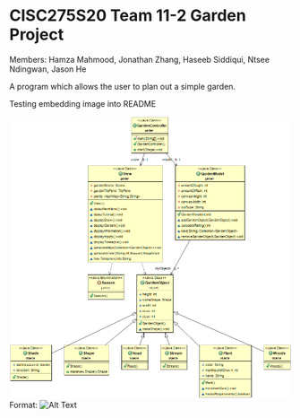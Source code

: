 # CISC275S20 Team 11-2 Garden Project
Members: Hamza Mahmood, Jonathan Zhang, Haseeb Siddiqui, Ntsee Ndingwan, Jason He

A program which allows the user to plan out a simple garden. 

Testing embedding image into README

![GitHub Logo](/UML_AUTOGEN.png)
Format: ![Alt Text](url)
